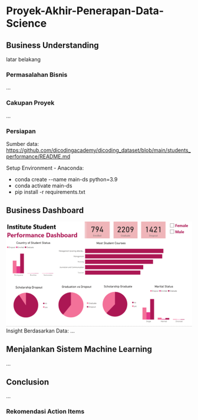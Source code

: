 # Proyek-Akhir-Penerapan-Data-Science
## Business Understanding
latar belakang
### Permasalahan Bisnis
...
### Cakupan Proyek
...
### Persiapan
Sumber data: https://github.com/dicodingacademy/dicoding_dataset/blob/main/students_performance/README.md

Setup Environment - Anaconda:
- conda create --name main-ds python=3.9
- conda activate main-ds
- pip install -r requirements.txt
## Business Dashboard
![Dashboard](./nuraisah_oxzV_dicoding-dashboard.png)
Insight Berdasarkan Data:
...
## Menjalankan Sistem Machine Learning
...
## Conclusion
...
### Rekomendasi Action Items
